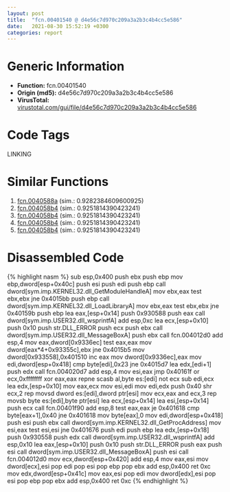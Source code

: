 ```yaml
---
layout: post
title:  "fcn.00401540 @ d4e56c7d970c209a3a2b3c4b4cc5e586"
date:   2021-08-30 15:52:19 +0300
categories: report
---
```


# Generic Information
- **Function:** fcn.00401540
- **Origin (md5):** d4e56c7d970c209a3a2b3c4b4cc5e586
- **VirusTotal:** [virustotal.com/gui/file/d4e56c7d970c209a3a2b3c4b4cc5e586][virustotal_ref]

# Code Tags
<span class="tag" id="LINKING">LINKING</span>


# Similar Functions

1. [fcn.0040588a][similar_1_ref] (sim.: 0.9282384609600925)
2. [fcn.004058b4][similar_2_ref] (sim.: 0.9251814390423241)
3. [fcn.004058b4][similar_3_ref] (sim.: 0.9251814390423241)
4. [fcn.004058b4][similar_4_ref] (sim.: 0.9251814390423241)
5. [fcn.004058b4][similar_5_ref] (sim.: 0.9251814390423241)


# Disassembled Code

{% highlight nasm %}
sub esp,0x400
push ebx
push ebp
mov ebp,dword[esp+0x40c]
push esi
push edi
push ebp
call dword[sym.imp.KERNEL32.dll_GetModuleHandleA]
mov ebx,eax
test ebx,ebx
jne 0x4015bb
push ebp
call dword[sym.imp.KERNEL32.dll_LoadLibraryA]
mov ebx,eax
test ebx,ebx
jne 0x40159b
push ebp
lea eax,[esp+0x14]
push 0x930588
push eax
call dword[sym.imp.USER32.dll_wsprintfA]
add esp,0xc
lea ecx,[esp+0x10]
push 0x10
push str.DLL_ERROR
push ecx
push ebx
call dword[sym.imp.USER32.dll_MessageBoxA]
push ebx
call fcn.004012d0
add esp,4
mov eax,dword[0x9336ec]
test eax,eax
mov dword[eax*4+0x93355c],ebx
jne 0x4015b5
mov dword[0x933558],0x401510
inc eax
mov dword[0x9336ec],eax
mov edi,dword[esp+0x418]
cmp byte[edi],0x23
jne 0x4015d7
lea edx,[edi+1]
push edx
call fcn.004020d7
add esp,4
mov esi,eax
jmp 0x40161f
or ecx,0xffffffff
xor eax,eax
repne scasb al,byte es:[edi]
not ecx
sub edi,ecx
lea edx,[esp+0x10]
mov eax,ecx
mov esi,edi
mov edi,edx
push 0x40
shr ecx,2
rep movsd dword es:[edi],dword ptr[esi]
mov ecx,eax
and ecx,3
rep movsb byte es:[edi],byte ptr[esi]
lea ecx,[esp+0x14]
lea esi,[esp+0x14]
push ecx
call fcn.00401f90
add esp,8
test eax,eax
je 0x401618
cmp byte[eax+1],0x40
jne 0x401618
mov byte[eax],0
mov edi,dword[esp+0x418]
push esi
push ebx
call dword[sym.imp.KERNEL32.dll_GetProcAddress]
mov esi,eax
test esi,esi
jne 0x401676
push edi
push ebp
lea edx,[esp+0x18]
push 0x930558
push edx
call dword[sym.imp.USER32.dll_wsprintfA]
add esp,0x10
lea eax,[esp+0x10]
push 0x10
push str.DLL_ERROR
push eax
push esi
call dword[sym.imp.USER32.dll_MessageBoxA]
push esi
call fcn.004012d0
mov ecx,dword[esp+0x420]
add esp,4
mov eax,esi
mov dword[ecx],esi
pop edi
pop esi
pop ebp
pop ebx
add esp,0x400
ret 0xc
mov edx,dword[esp+0x41c]
mov eax,esi
pop edi
mov dword[edx],esi
pop esi
pop ebp
pop ebx
add esp,0x400
ret 0xc
{% endhighlight %}


[similar_1_ref]: /report/fcn.0040588a@0c82eefbb8a4714538e49f74fe0058a6
[similar_2_ref]: /report/fcn.004058b4@024d69b3dfb503973cce5c1700f282aa
[similar_3_ref]: /report/fcn.004058b4@3a780067b4fcdbc523bd6f0e3b89f181
[similar_4_ref]: /report/fcn.004058b4@983fe9598b69120a048e4bbfe8d8764c
[similar_5_ref]: /report/fcn.004058b4@cce7ba37a5ac487b09e8c8d292223615
[virustotal_ref]: https://www.virustotal.com/gui/file/d4e56c7d970c209a3a2b3c4b4cc5e586